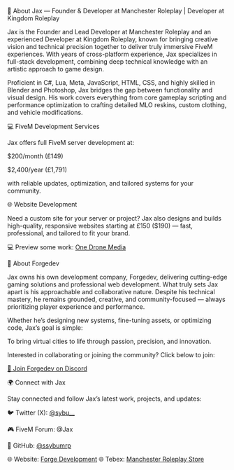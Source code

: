 💫 About Jax — Founder & Developer at Manchester Roleplay | Developer at Kingdom Roleplay

Jax is the Founder and Lead Developer at Manchester Roleplay and an experienced Developer at Kingdom Roleplay, known for bringing creative vision and technical precision together to deliver truly immersive FiveM experiences. With years of cross-platform experience, Jax specializes in full-stack development, combining deep technical knowledge with an artistic approach to game design.

Proficient in C#, Lua, Meta, JavaScript, HTML, CSS, and highly skilled in Blender and Photoshop, Jax bridges the gap between functionality and visual design. His work covers everything from core gameplay scripting and performance optimization to crafting detailed MLO reskins, custom clothing, and vehicle modifications.

💻 FiveM Development Services

Jax offers full FiveM server development at:

$200/month (£149)

$2,400/year (£1,791)

with reliable updates, optimization, and tailored systems for your community.

🌐 Website Development

Need a custom site for your server or project? Jax also designs and builds high-quality, responsive websites starting at £150 ($190) — fast, professional, and tailored to fit your brand.

💻 Preview some work: [One Drone Media](onedronemedia.co.uk)

🚀 About Forgedev

Jax owns his own development company, Forgedev, delivering cutting-edge gaming solutions and professional web development. What truly sets Jax apart is his approachable and collaborative nature. Despite his technical mastery, he remains grounded, creative, and community-focused — always prioritizing player experience and performance.

Whether he’s designing new systems, fine-tuning assets, or optimizing code, Jax’s goal is simple:

To bring virtual cities to life through passion, precision, and innovation.


Interested in collaborating or joining the community? Click below to join:

[💬 Join Forgedev on Discord](https://discord.gg/2Hc3Gs28jF)

🌍 Connect with Jax

Stay connected and follow Jax’s latest work, projects, and updates:

🐦 Twitter (X): [@sybu__](https://x.com/sybuu__)

🎮 FiveM Forum: @Jax

🧠 GitHub: [@ssybumrp](https://github.com/sybumrp)

🌐 Website: [Forge Development](forgedev.store)
🌐 Tebex: [Manchester Roleplay Store](mannyroleplay.store)
